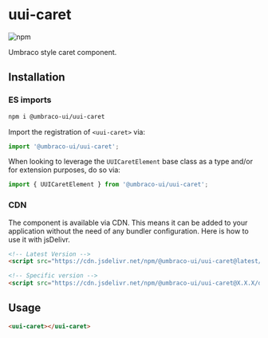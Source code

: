 # uui-caret

![npm](https://img.shields.io/npm/v/@umbraco-ui/uui-caret?logoColor=%231B264F)

Umbraco style caret component.

## Installation

### ES imports

```zsh
npm i @umbraco-ui/uui-caret
```

Import the registration of `<uui-caret>` via:

```javascript
import '@umbraco-ui/uui-caret';
```

When looking to leverage the `UUICaretElement` base class as a type and/or for extension purposes, do so via:

```javascript
import { UUICaretElement } from '@umbraco-ui/uui-caret';
```

### CDN

The component is available via CDN. This means it can be added to your application without the need of any bundler configuration. Here is how to use it with jsDelivr.

```html
<!-- Latest Version -->
<script src="https://cdn.jsdelivr.net/npm/@umbraco-ui/uui-caret@latest/dist/uui-caret.min.js"></script>

<!-- Specific version -->
<script src="https://cdn.jsdelivr.net/npm/@umbraco-ui/uui-caret@X.X.X/dist/uui-caret.min.js"></script>
```

## Usage

```html
<uui-caret></uui-caret>
```
